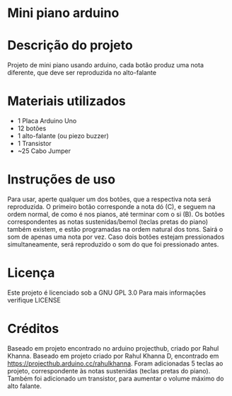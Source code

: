 # Mini piano arduino

# Descrição do projeto
Projeto de mini piano usando arduino, cada botão produz uma nota diferente, que deve ser reproduzida no alto-falante

# Materiais utilizados
* 1  Placa Arduino Uno
* 12 botões
* 1  alto-falante (ou piezo buzzer)
* 1  Transistor
* ~25 Cabo Jumper 

# Instruções de uso
Para usar, aperte qualquer um dos botões, que a respectiva nota será reproduzida.
O primeiro botão corresponde a nota dó (C), e seguem na ordem normal, de como é nos pianos, até terminar com o si (B).
Os botões correspondentes as notas sustenidas/bemol (teclas pretas do piano) também existem, e estão programadas na ordem natural dos tons.
Sairá o som de apenas uma nota por vez. 
Caso dois botões estejam pressionados simultaneamente, será reproduzido o som do que foi pressionado antes. 

# Licença
Este projeto é licenciado sob a GNU GPL 3.0
Para mais informações verifique LICENSE

# Créditos
Baseado em projeto encontrado no arduino projecthub, criado por Rahul Khanna.
Baseado em projeto criado por Rahul Khanna D, encontrado em https://projecthub.arduino.cc/rahulkhanna.
Foram adicionadas 5 teclas ao projeto, correspondente às notas sustenidas (teclas pretas do piano).
Também foi adicionado um transistor, para aumentar o volume máximo do alto falante.


